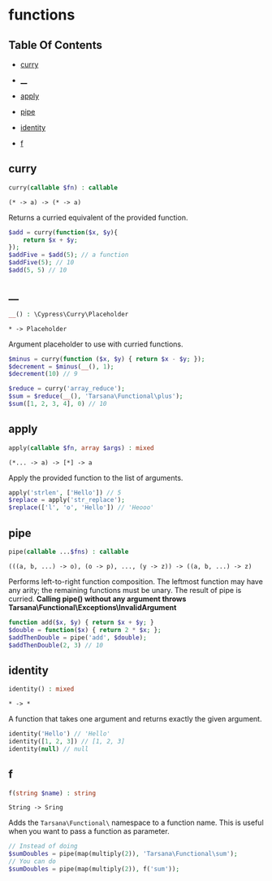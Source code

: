 # functions

## Table Of Contents

- [curry](https://github.com/tarsana/functional/blob/master/docs/functions.md#curry)

- [__](https://github.com/tarsana/functional/blob/master/docs/functions.md#__)

- [apply](https://github.com/tarsana/functional/blob/master/docs/functions.md#apply)

- [pipe](https://github.com/tarsana/functional/blob/master/docs/functions.md#pipe)

- [identity](https://github.com/tarsana/functional/blob/master/docs/functions.md#identity)

- [f](https://github.com/tarsana/functional/blob/master/docs/functions.md#f)

## curry

```php
curry(callable $fn) : callable
```

```
(* -> a) -> (* -> a)
```

Returns a curried equivalent of the provided function.
```php
$add = curry(function($x, $y){
    return $x + $y;
});
$addFive = $add(5); // a function
$addFive(5); // 10
$add(5, 5) // 10
```

## __

```php
__() : \Cypress\Curry\Placeholder
```

```
* -> Placeholder
```

Argument placeholder to use with curried functions.
```php
$minus = curry(function ($x, $y) { return $x - $y; });
$decrement = $minus(__(), 1);
$decrement(10) // 9

$reduce = curry('array_reduce');
$sum = $reduce(__(), 'Tarsana\Functional\plus');
$sum([1, 2, 3, 4], 0) // 10
```

## apply

```php
apply(callable $fn, array $args) : mixed
```

```
(*... -> a) -> [*] -> a
```

Apply the provided function to the list of arguments.
```php
apply('strlen', ['Hello']) // 5
$replace = apply('str_replace');
$replace(['l', 'o', 'Hello']) // 'Heooo'
```

## pipe

```php
pipe(callable ...$fns) : callable
```

```
(((a, b, ...) -> o), (o -> p), ..., (y -> z)) -> ((a, b, ...) -> z)
```

Performs left-to-right function composition.
The leftmost function may have any arity;
the remaining functions must be unary.
The result of pipe is curried.
**Calling pipe() without any argument throws Tarsana\Functional\Exceptions\InvalidArgument**
```php
function add($x, $y) { return $x + $y; }
$double = function($x) { return 2 * $x; };
$addThenDouble = pipe('add', $double);
$addThenDouble(2, 3) // 10
```

## identity

```php
identity() : mixed
```

```
* -> *
```

A function that takes one argument and
returns exactly the given argument.
```php
identity('Hello') // 'Hello'
identity([1, 2, 3]) // [1, 2, 3]
identity(null) // null
```

## f

```php
f(string $name) : string
```

```
String -> Sring
```

Adds the `Tarsana\Functional\` namespace to a function name.
This is useful when you want to pass a function as parameter.
```php
// Instead of doing
$sumDoubles = pipe(map(multiply(2)), 'Tarsana\Functional\sum');
// You can do
$sumDoubles = pipe(map(multiply(2)), f('sum'));
```